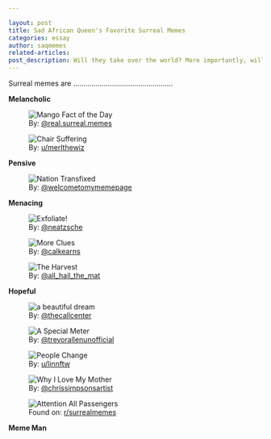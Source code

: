 ```yaml
---

layout: post
title: Sad African Queen's Favorite Surreal Memes
categories: essay
author: saqmemes
related-articles:
post_description: Will they take over the world? More importantly, will they put me out of a job?
---
```


<p class="lead">
	Surreal memes are .................................................
</p>

**Melancholic**

<figure class="figure">
	<img src="/assets/post_media/2021-10-8-surrealmemes/realsurrealmemes_mango.jpg" class="figure-img img-fluid rounded" alt="Mango Fact of the Day">
	<figcaption class="figure-caption">
		By: <a href="instagram.com/real.surreal.memes" target="_blank">@real.surreal.memes</a>
	</figcaption>
</figure>

<figure class="figure">
	<img src="/assets/post_media/2021-10-8-surrealmemes/u_merlthewiz_chair.jpg" class="figure-img img-fluid rounded" alt="Chair Suffering">
	<figcaption class="figure-caption">
		By: <a href="reddit.com/user/merlthewiz" target="_blank">u/merlthewiz</a>
	</figcaption>
</figure>




**Pensive**

<figure class="figure">
	<img src="/assets/post_media/2021-10-8-surrealmemes/welcometomymeme_fight.jpg" class="figure-img img-fluid rounded" alt="Nation Transfixed">
	<figcaption class="figure-caption">
		By: <a href="instagram.com/welcometomymemepage" target="_blank">@welcometomymemepage</a>
	</figcaption>
</figure>

**Menacing**

<figure class="figure">
	<img src="/assets/post_media/2021-10-8-surrealmemes/neatzsche_exfoliate.jpg" class="figure-img img-fluid rounded" alt="Exfoliate!">
	<figcaption class="figure-caption">
		By: <a href="instagram.com/neatzsche" target="_blank">@neatzsche</a>
	</figcaption>
</figure>

<figure class="figure">
	<img src="/assets/post_media/2021-10-8-surrealmemes/calkearns_clues.jpg" class="figure-img img-fluid rounded" alt="More Clues">
	<figcaption class="figure-caption">
		By: <a href="instagram.com/calkearns" target="_blank">@calkearns</a>
	</figcaption>
</figure>

<figure class="figure">
	<img src="/assets/post_media/2021-10-8-surrealmemes/allhailthemat_harvest.jpg" class="figure-img img-fluid rounded" alt="The Harvest">
	<figcaption class="figure-caption">
		By: <a href="instagram.com/all_hail_the_mat" target="_blank">@all_hail_the_mat</a>
	</figcaption>
</figure>



**Hopeful**

<figure class="figure">
	<img src="/assets/post_media/2021-10-8-surrealmemes/thecallcenter_dream.jpg" class="figure-img img-fluid rounded" alt="a beautiful dream">
	<figcaption class="figure-caption">
		By: <a href="instagram.com/thecallcenter" target="_blank">@thecallcenter</a>
	</figcaption>
</figure>

<figure class="figure">
	<img src="/assets/post_media/2021-10-8-surrealmemes/trevorallenunofficial_meter.jpg" class="figure-img img-fluid rounded" alt="A Special Meter">
	<figcaption class="figure-caption">
		By: <a href="instagram.com/trevorallenunoffical" target="_blank">@trevorallenunofficial</a>
	</figcaption>
</figure>

<figure class="figure">
	<img src="/assets/post_media/2021-10-8-surrealmemes/u_linnftw_peoplechange.jpg" class="figure-img img-fluid rounded" alt="People Change">
	<figcaption class="figure-caption">
		By: <a href="reddit.com/user/linnftw" target="_blank">u/linnftw</a>
	</figcaption>
</figure>

<figure class="figure">
	<img src="/assets/post_media/2021-10-8-surrealmemes/chrissimpsons_mother.jpg" class="figure-img img-fluid rounded" alt="Why I Love My Mother">
	<figcaption class="figure-caption">
		By: <a href="https://www.instagram.com/chrissimpsonsartist" target="_blank">@chrissimpsonsartist</a>
	</figcaption>
</figure>

<figure class="figure">
	<img src="/assets/post_media/2021-10-8-surrealmemes/u_deleted_onfoot.jpg" class="figure-img img-fluid rounded" alt="Attention All Passengers">
	<figcaption class="figure-caption">
		Found on: <a href="https://www.reddit.com/r/surrealmemes/comments/az6cs6/its_still_a_long_way_so_sit_back_and_relax/" target="_blank">r/surrealmemes</a>
	</figcaption>
</figure>

**Meme Man**


